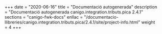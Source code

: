 +++
date        = "2020-06-16"
title       = "Documentació autogenerada"
description = "Documentació autogenerada canigo.integration.tributs.pica 2.4.1"
sections    = "canigo-fwk-docs"
enllac		= "/documentacio-llibreries/canigo.integration.tributs.pica/2.4.1/site/project-info.html"
weight      = 4
+++
